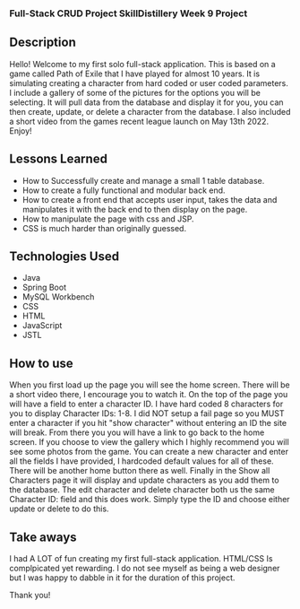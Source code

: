 ### Full-Stack CRUD Project SkillDistillery Week 9 Project

## Description
Hello! Welcome to my first solo full-stack application. This is based on a game called Path of Exile that I have played for almost 10 years. It is simulating creating a character from hard coded or user coded parameters. I include a gallery of some of the pictures for the options you will be selecting. It will pull data from the database and display it for you, you can then create, update, or delete a character from the database. I also included a short video from the games recent league launch on May 13th 2022. Enjoy!

## Lessons Learned
* How to Successfully create and manage a small 1 table database.
* How to create a fully functional and modular back end.
* How to create a front end that accepts user input, takes the data and manipulates it with the back end to then display on the page.
* How to manipulate the page with css and JSP.
* CSS is much harder than originally guessed.

## Technologies Used
* Java
* Spring Boot
* MySQL Workbench
* CSS
* HTML
* JavaScript
* JSTL


## How to use
When you first load up the page you will see the home screen. There will be a short video there, I encourage you to watch it. On the top of the page you will have a field to enter a character ID. I have hard coded 8 characters for you to display Character IDs: 1-8. I did NOT setup a fail page so you MUST enter a character if you hit "show character" without entering an ID the site will break. From there you you will have a link to go back to the home screen. If you choose to view the gallery which I highly recommend you will see some photos from the game. You can create a new character and enter all the fields I have provided, I hardcoded default values for all of these. There will be another home button there as well. Finally in the Show all Characters page it will display and update characters as you add them to the database. The edit character and delete character both us the same Character ID: field and this does work. Simply type the ID and choose either update or delete to do this.

## Take aways
I had A LOT of fun creating my first full-stack application. HTML/CSS Is complpicated yet rewarding. I do not see myself as being a web designer but I was happy to dabble in it for the duration of this project.

Thank you!
